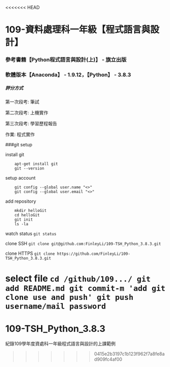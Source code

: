 <<<<<<< HEAD
# 109-資料處理科一年級【程式語言與設計】
### 參考書籍【Python程式語言與設計(上)】 - 旗立出版
### 軟體版本【Anaconda】 - 1.9.12，【Python】 - 3.8.3

##### 評分方式
第一次段考: 筆試

第二次段考: 上機實作

第三次段考: 學習歷程報告

作業: 程式實作

###git setup

install git
```
	apt-get install git
	git --version
```

setup account
```
	git config --global user.name "<>"
	git config --global user.email "<>"
```

add repository
```
	mkdir helloGit
	cd helloGit
	git init
	ls -la
```

watch status
	`git status`

clone SSH
	`git clone git@github.com:FinleyLi/109-TSH_Python_3.8.3.git`

clone HTTPS
	`git clone https://github.com/FinleyLi/109-TSH_Python_3.8.3.git`

select file
	```
	cd /github/109.../
	git add README.md
	git commit-m 'add git clone use and push'
	git push
	username/mail
	password
	```
=======
# 109-TSH_Python_3.8.3
紀錄109學年度資處科一年級程式語言與設計的上課範例
>>>>>>> 0415e2b3197c1b123f962f7a8fe8ad909fc4af00

